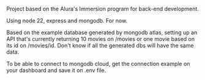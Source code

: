Project based on the Alura's Immersion program for back-end development.

Using node 22, express and mongodb. For now.

Based on the example database generated by mongodb atlas, setting up an API that's currently returning 10 movies on /movies or one movie based on its id on /movies/id.
Don't know if all the generated dbs will have the same data.

To be able to connect to mongodb cloud, get the connection example on your dashboard and save it on .env file.
